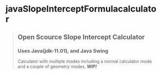 # javaSlopeInterceptFormulacalculator
> ## Open Scource Slope Intercept Calculator
> ### Uses Java(jdk-11.01), and Java Swing
> Calculator with multiple modes including a normal calculator mode  
> and a couple of geometry modes. 
> ***WIP!***
